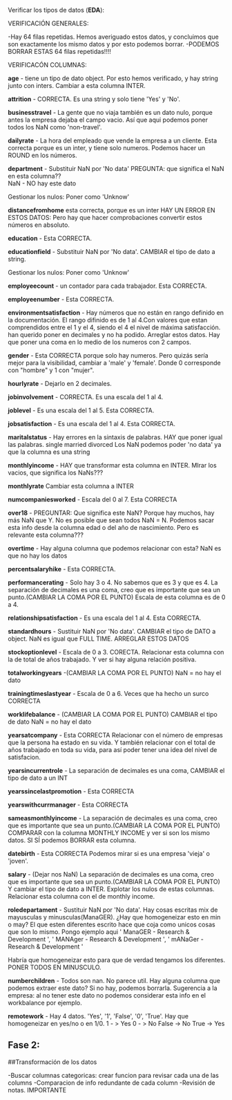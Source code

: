 Verificar los tipos de datos (**EDA**):

VERIFICACIÓN GENERALES:

-Hay 64 filas repetidas. Hemos averiguado estos datos, y concluimos que son exactamente los mismo datos y por esto podemos borrar. 
-PODEMOS BORRAR ESTAS 64 filas repetidas!!!!

VERIFICACÓN COLUMNAS:

**age** - tiene un tipo de dato object. Por esto hemos verificado, y hay string junto con inters.
Cambiar a esta columna INTER.

**attrition**  - CORRECTA. Es una string y solo tiene 'Yes' y 'No'.

**businesstravel** - La gente que no viaja también es un dato nulo, porque antes la empresa dejaba el campo vacio. 
Así que aqui podemos poner todos los NaN como 'non-travel'.

**dailyrate** - La hora del empleado que vende la empresa a un cliente.
            Esta correcta porque es un inter, y tiene solo numeros. 
           Podemos hacer un ROUND en los números. 

**department** - Substituir NaN por 'No data'
PREGUNTA: que significa el NaN en esta columna??  
NaN - NO hay este dato 

Gestionar los nulos: Poner como 'Unknow'

**distancefromhome** esta correcta, porque es un inter
                    HAY UN ERROR EN ESTOS DATOS: Pero hay que hacer comprobaciones
                    convertir estos números en absoluto.

**education** - Esta CORRECTA.

**educationfield**  - Substituir NaN por 'No data'.
CAMBIAR el tipo de dato a string.

Gestionar los nulos: Poner como 'Unknow'

**employeecount** - un contador para cada trabajador. Esta CORRECTA.

**employeenumber** - Esta CORRECTA.

**environmentsatisfaction** - Hay números que no están en rango definido en la documentación. 
                            El rango difinido es de 1 al 4.Con valores que estan comprendidos entre el 1 y el 4, siendo el 4 el nivel de máxima satisfacción. 
han querido poner en decimales y no ha podido.
Arreglar estos datos. Hay que poner una coma en lo medio de los numeros con 2 campos. 

**gender** - Esta CORRECTA porque solo hay numeros. Pero quizás sería mejor para la visibilidad, cambiar a 'male' y 'female'.
            Donde 0 corresponde con "hombre" y 1 con "mujer". 

**hourlyrate** - Dejarlo en 2 decimales.

**jobinvolvement** - CORRECTA. Es una escala del 1 al 4. 

**joblevel** - Es una escala del 1 al 5. Esta CORRECTA.


**jobsatisfaction** - Es una escala del 1 al 4. Esta CORRECTA.

**maritalstatus** - Hay errores en la sintaxis de palabras. 
HAY que poner igual las palabras. 
single
married
divorced
Los NaN podemos poder 'no data' ya que la columna es una string

**monthlyincome** - HAY que transformar esta columna en INTER. 
MIrar los vacios, que significa los NaNs???


**monthlyrate** Cambiar esta columna a INTER


**numcompaniesworked** - Escala del 0 al 7. Esta CORRECTA

**over18** - PREGUNTAR: Que significa este NaN? Porque hay muchos, hay más NaN que Y.
No es posible que sean todos NaN = N.
Podemos sacar esta info desde la columna edad o del año de nascimiento. 
Pero es relevante esta columna??? 

**overtime** - Hay alguna columna que podemos relacionar con esta? 
NaN es que no hay los datos

**percentsalaryhike** - Esta CORRECTA.

**performancerating** - Solo hay 3 o 4. No sabemos que es 3 y que es 4. La separación de decimales es una coma, creo que es importante que sea un punto.(CAMBIAR LA COMA POR EL PUNTO)
 Escala de esta columna es de 0 a 4. 

**relationshipsatisfaction** - Es una escala del 1 al 4. Esta CORRECTA. 

**standardhours** - Sustituir NaN por 'No data'. CAMBIAR el tipo de DATO a object.
NaN es igual que FULL TIME.
ARREGLAR ESTOS DATOS

**stockoptionlevel** - Escala de 0 a 3. CORECTA.
Relacionar esta columna con la de total de años trabajado. Y ver si hay alguna relación positiva.

**totalworkingyears** -(CAMBIAR LA COMA POR EL PUNTO) 
NaN = no hay el dato

**trainingtimeslastyear** - Escala de 0 a 6. Veces que ha hecho un surco
CORRECTA

**worklifebalance** - (CAMBIAR LA COMA POR EL PUNTO)
CAMBIAR el tipo de dato
NaN = no hay el dato

**yearsatcompany** - Esta CORRECTA
Relacionar con el número de empresas que la persona ha estado en su vida. Y también relacionar con el total de años trabajado en toda su vida, para así poder tener una idea del nivel de satisfacion. 

**yearsincurrentrole** - La separación de decimales es una coma,
CAMBIAR el tipo de dato a un INT 

**yearssincelastpromotion** - Esta CORRECTA

**yearswithcurrmanager** - Esta CORRECTA

**sameasmonthlyincome** - La separación de decimales es una coma, creo que es importante que sea un punto.(CAMBIAR LA COMA POR EL PUNTO)
COMPARAR con la columna MONTHLY INCOME y ver si son los mismo datos. SI SÍ podemos BORRAR esta columna.

**datebirth** - Esta CORRECTA
Podemos mirar si es una empresa 'vieja' o 'joven'.

**salary** - (Dejar nos NaN) La separación de decimales es una coma, creo que es importante que sea un punto.(CAMBIAR LA COMA POR EL PUNTO)
Y cambiar el tipo de dato a INTER. 
Explotar los nulos de estas columnas. 
Relacionar esta columna con el de monthly income.

**roledepartament** - Sustituir NaN por 'No data'. Hay cosas escritas mix de mayusculas y minusculas(ManaGER). ¿Hay que homogeneizar esto en min o may? El que esten diferentes escrito hace que coja como unicos cosas que son lo mismo. Pongo ejemplo aqui
' ManaGER  -  Research & Development ',
' MANAger  -  Research & Development ',
' mANaGer  -  Research & Development '

Habría que homogeneizar esto para que de verdad tengamos los diferentes. 
PONER TODOS EN MINUSCULO.

**numberchildren** - Todos son nan. No parece util. 
Hay alguna columna que podemos extraer este dato? 
Si no hay, podemos borrarla. 
Sugerencia a la empresa: al no tener este dato no podemos considerar esta info en el workbalance por ejemplo.

**remotework** - Hay 4 datos. 'Yes', '1', 'False', '0', 'True'. 
Hay que homogeneizar en yes/no o en 1/0. 
1 - > Yes
0 - > No 
False -> No
True -> Yes


## Fase 2:

##Transformación de los datos

-Buscar columnas categoricas: crear funcion para revisar cada una de las columns
-Comparacion de info redundante de cada column
-Revisión de notas. IMPORTANTE
